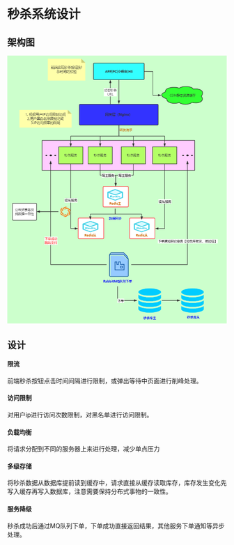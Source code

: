# 秒杀系统设计

## 架构图

![秒杀架构图](秒杀架构.png)

## 设计

#### 限流

前端秒杀按钮点击时间间隔进行限制，或弹出等待中页面进行削峰处理。

#### 访问限制

对用户ip进行访问次数限制，对黑名单进行访问限制。

#### 负载均衡

将请求分配到不同的服务器上来进行处理，减少单点压力

#### 多级存储

将秒杀数据从数据库提前读到缓存中，请求直接从缓存读取库存，库存发生变化先写入缓存再写入数据库，注意需要保持分布式事物的一致性。

#### 服务降级

秒杀成功后通过MQ队列下单，下单成功直接返回结果，其他服务下单通知等异步处理。